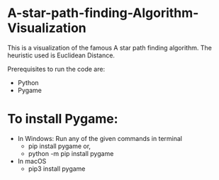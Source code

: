 # A-star-path-finding-Algorithm-Visualization

This is a visualization of the famous A star path finding algorithm. The heuristic used is Euclidean Distance.  

Prerequisites to run the code are:  

  - Python
  - Pygame


# To install Pygame:

  - In Windows: Run any of the given commands in terminal  
      - pip install pygame or,
      - python -m pip install pygame
  - In macOS  
      - pip3 install pygame
